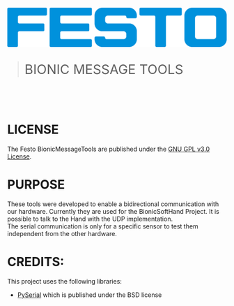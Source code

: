 [![FESTO](images/logo.png)](https://www.festo.com/group/de/cms/10156.htm)

> <p style="font-size:30px">BIONIC MESSAGE TOOLS </p>

<br></br>

# LICENSE
The Festo BionicMessageTools are published under the [GNU GPL v3.0 License](https://www.gnu.org/licenses/gpl-3.0.de.html).

# PURPOSE
These tools were developed to enable a bidirectional communication with our hardware.
Currently they are used for the BionicSoftHand Project. It is possible to talk to the Hand with the UDP implementation.     
The serial communication is only for a specific sensor to test them independent from the other hardware.

# CREDITS:
This project uses the following libraries:
- [PySerial](https://pypi.org/project/pyserial/) which is published under the BSD license